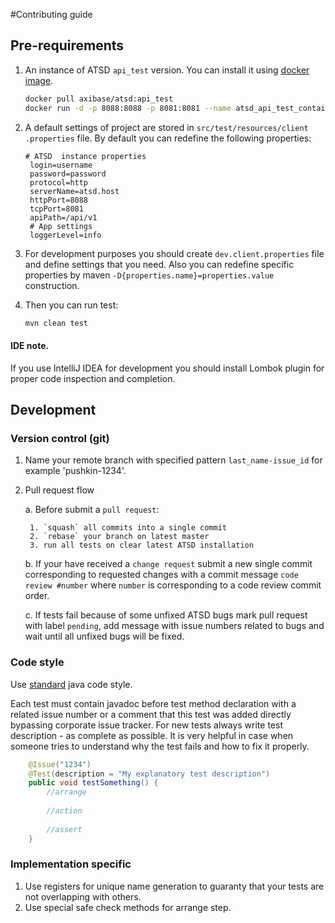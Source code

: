 #Contributing guide

## Pre-requirements
1. An instance of ATSD `api_test` version. You can install it using [docker image](https://hub.docker.com/r/axibase/atsd).
   ```bash
   docker pull axibase/atsd:api_test
   docker run -d -p 8088:8088 -p 8081:8081 --name atsd_api_test_container -e axiname="axibase" -e axipass="password" -e timezone="time_zone_id" axibase/atsd:api_test
   ```
2. A default settings of project are stored in `src/test/resources/client  .properties` file. By default you can redefine the following properties:
   ```properties
   # ATSD  instance properties
    login=username
    password=password
    protocol=http
    serverName=atsd.host
    httpPort=8088
    tcpPort=8081
    apiPath=/api/v1
    # App settings
    loggerLevel=info
    ```

3. For development purposes you should create `dev.client.properties` file and define settings that you need. Also you can redefine specific properties by maven `-D{properties.name}=properties.value`  construction. 

4. Then you can run test:
   ```bash
   mvn clean test
   ```

#### IDE note.

If you use IntelliJ IDEA for development you should install Lombok plugin for proper code inspection and completion.

## Development

### Version control (git)
1. Name your remote branch with specified pattern `last_name-issue_id` for example 'pushkin-1234'.
2. Pull request flow

    a. Before submit a `pull request`:
    
        1. `squash` all commits into a single commit
        2. `rebase` your branch on latest master
        3. run all tests on clear latest ATSD installation
    b. If your have received a `change request` submit a new single commit corresponding to requested changes 
    with a commit message `code review #number` where `number` is corresponding to a code review commit order.
    
    c. If tests fail because of some unfixed ATSD bugs mark pull request with label `pending`, add message with issue numbers related to bugs and wait until all unfixed bugs will be fixed.

### Code style
Use [standard](http://www.oracle.com/technetwork/java/codeconventions-150003.pdf) java code style.

  Each test must contain javadoc before test method declaration with a
  related issue number or a comment that this test was added directly
  bypassing corporate issue tracker.
  For new tests always write test description - as complete as possible.
  It is very helpful in case when someone tries to understand why
  the test fails and how to fix it properly.

```java
    @Issue("1234")
    @Test(description = "My explanatory test description")
    public void testSomething() {
        //arrange
        
        //action
        
        //assert
    }
```

### Implementation specific
1. Use registers for unique name generation to guaranty that your tests are not overlapping with others.
2. Use special safe check methods for arrange step.
